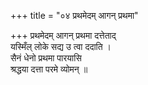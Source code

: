 +++
title = "०४ प्रथमेदम् आगन् प्रथमा"

+++
प्रथमेदम् आगन् प्रथमा दत्तेताद्  
यस्मिँल् लोके सद्य उ त्वा ददाति ।  
सैनं धेनो प्रथमा पारयासि  
श्रद्धया दत्ता परमे व्योमन् ॥